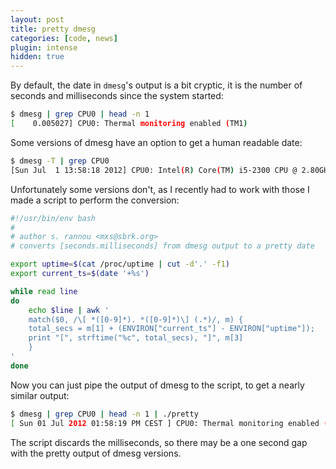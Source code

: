 ```yaml
---
layout: post
title: pretty dmesg
categories: [code, news]
plugin: intense
hidden: true
---
```


By default, the date in `dmesg`'s output is a bit cryptic, it is
the number of seconds and milliseconds since the system started:

```bash
$ dmesg | grep CPU0 | head -n 1
[    0.005027] CPU0: Thermal monitoring enabled (TM1)
```

Some versions of dmesg have an option to get a human readable
date:

```bash
$ dmesg -T | grep CPU0
[Sun Jul  1 13:58:18 2012] CPU0: Intel(R) Core(TM) i5-2300 CPU @ 2.80GHz stepping 07
```

Unfortunately some versions don't, as I recently had to work with
those I made a script to perform the conversion:

```bash
#!/usr/bin/env bash
#
# author s. rannou <mxs@sbrk.org>
# converts [seconds.milliseconds] from dmesg output to a pretty date

export uptime=$(cat /proc/uptime | cut -d'.' -f1)
export current_ts=$(date '+%s')

while read line
do
    echo $line | awk '
    match($0, /\[ *([0-9]*). *([0-9]*)\] (.*)/, m) {
	total_secs = m[1] + (ENVIRON["current_ts"] - ENVIRON["uptime"]);
	print "[", strftime("%c", total_secs), "]", m[3]
    }
'
done
```

Now you can just pipe the output of dmesg to the script, to get a
nearly similar output:

```bash
$ dmesg | grep CPU0 | head -n 1 | ./pretty 
[ Sun 01 Jul 2012 01:58:19 PM CEST ] CPU0: Thermal monitoring enabled (TM1)
```

The script discards the milliseconds, so there may be a one second gap
with the pretty output of dmesg versions.
